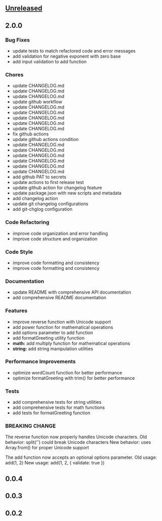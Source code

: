 <a name="unreleased"></a>
## [Unreleased]


<a name="2.0.0"></a>
## 2.0.0
### Bug Fixes
- update tests to match refactored code and error messages
- add validation for negative exponent with zero base
- add input validation to add function

### Chores
- update CHANGELOG.md
- update CHANGELOG.md
- update CHANGELOG.md
- update github workflow
- update CHANGELOG.md
- update CHANGELOG.md
- update CHANGELOG.md
- update CHANGELOG.md
- update CHANGELOG.md
- fix github actions
- update github actions condition
- update CHANGELOG.md
- update CHANGELOG.md
- update CHANGELOG.md
- update CHANGELOG.md
- update CHANGELOG.md
- update CHANGELOG.md
- add github PAT to secrets
- update actions to first release test
- update github action for changelog feature
- update package.json with new scripts and metadata
- add changelog action
- update git changelog configurations
- add git-chglog configuration

### Code Refactoring
- improve code organization and error handling
- improve code structure and organization

### Code Style
- improve code formatting and consistency
- improve code formatting and consistency

### Documentation
- update README with comprehensive API documentation
- add comprehensive README documentation

### Features
- improve reverse function with Unicode support
- add power function for mathematical operations
- add options parameter to add function
- add formatGreeting utility function
- **math:** add multiply function for mathematical operations
- **string:** add string manipulation utilities

### Performance Improvements
- optimize wordCount function for better performance
- optimize formatGreeting with trim() for better performance

### Tests
- add comprehensive tests for string utilities
- add comprehensive tests for math functions
- add tests for formatGreeting function

### BREAKING CHANGE

The reverse function now properly handles Unicode characters.
Old behavior: split('') could break Unicode characters
New behavior: uses Array.from() for proper Unicode support

The add function now accepts an optional options parameter.
Old usage: add(1, 2)
New usage: add(1, 2, { validate: true })


<a name="0.0.4"></a>
## 0.0.4

<a name="0.0.3"></a>
## 0.0.3

<a name="0.0.2"></a>
## 0.0.2

[Unreleased]: https://github.com/ku9nov/npm-test/compare/2.0.0...HEAD
[2.0.0]: https://github.com/ku9nov/npm-test/compare/0.0.4...2.0.0
[0.0.4]: https://github.com/ku9nov/npm-test/compare/0.0.3...0.0.4
[0.0.3]: https://github.com/ku9nov/npm-test/compare/0.0.2...0.0.3
